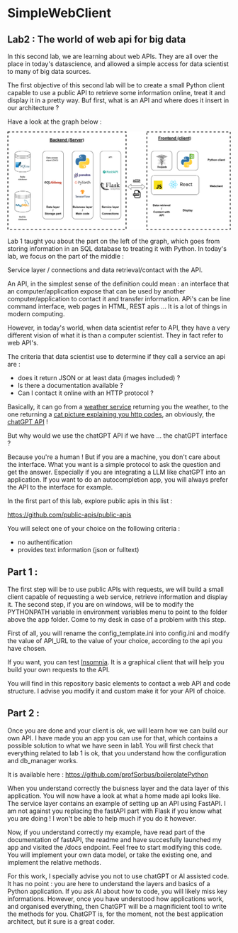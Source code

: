 # SimpleWebClient

## Lab2 : The world of web api for big data

In this second lab, we are learning about web APIs. They are all over the place in today's datascience, and allowed a simple access for data scientist to many of big data sources. 

The first objective of this second lab will be to create a small Python client capable to use a public API to retrieve some information online, treat it and display it in a pretty way. Buf first, what is an API and where does it insert in our architecture ?

Have a look at the graph below : 

![Architecture](images/archi.png)

Lab 1 taught you about the part on the left of the graph, which goes from storing information in an SQL database to treating it with Python. In today's lab, we focus on the part of the middle : 

Service layer / connections and data retrieval/contact with the API.

An API, in the simplest sense of the definition could mean : an interface that an computer/application expose that can be used by another computer/application to contact it and transfer information. APi's can be line command interface, web pages in HTML, REST apis ... It is a lot of things in modern computing. 

However, in today's world, when data scientist refer to API, they have a very different vision of what it is than a computer scientist. They in fact refer to web API's. 

The criteria that data scientist use to determine if they call a service an api are : 
- does it return JSON or at least data (images included) ? 
- Is there a documentation available ?
- Can I contact it online with an HTTP protocol ? 

Basically, it can go from a [weather service](https://openweathermap.org/api) returning you the weather, to the one returning a [cat picture explaining you http codes](https://http.cat/status/404), an obviously, the [chatGPT API](https://platform.openai.com/docs/api-reference/introduction) !

But why would we use the chatGPT API if we have ... the chatGPT interface ? 

Because you're a human ! But if you are a machine, you don't care about the interface. What you want is a simple protocol to ask the question and get the answer. Especially if you are integrating a LLM like chatGPT into an application. If you want to do an autocompletion app, you will always prefer the API to the interface for example.

In the first part of this lab, explore public apis in this list :

https://github.com/public-apis/public-apis

You will select one of your choice on the following criteria :

- no authentification 
- provides text information (json or fulltext)

## Part 1 :

The first step will be to use public APIs with requests, we will build a small client capable of requesting a web service, retrieve information and display it. The second step, if you are on windows, will be to modify the PYTHONPATH variable in environment variables menu to point to the folder above the app folder. Come to my desk in case of a problem with this step.

First of all, you will rename the config_template.ini into config.ini and modify the value of API_URL to the value of your choice, according to the api you have chosen.

If you want, you can test [Insomnia](https://insomnia.rest). It is a graphical client that will help you build your own requests to the API.

You will find in this repository basic elements to contact a web API and code structure. I advise you modify it and custom make it for your API of choice.


## Part 2 :

Once you are done and your client is ok, we will learn how we can build our own API. I have made you an app you can use for that, which contains a possible solution to what we have seen in lab1. You will first check that everything related to lab 1 is ok, that you understand how the configuration and db_manager works. 

It is available here : https://github.com/profSorbus/boilerplatePython

When you understand correctly the buisness layer and the data layer of this application. You will now  have a look at what a home made api looks like. The service layer contains an example of setting up an API using FastAPI. I am not against you replacing the fastAPI part with Flask if you know what you are doing ! I won't be able to help much if you do it however.

Now, if you understand correctly my example, have read part of the documentation of fastAPI, the readme and have succesfully launched my app and visited the /docs endpoint. Feel free to start modifying this code. You will implement your own data model, or take the existing one, and implement the relative methods. 

For this work, I specially advise you not to use chatGPT or AI assisted code. It has no point : you are here to understand the layers and basics of a Python application. If you ask AI about how to code, you will likely miss key informations. However, once you have understood how applications work, and organised everything, then ChatGPT will be a magnificient tool to write the methods for you. ChatGPT is, for the moment, not the best application architect, but it sure is a great coder.